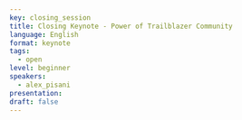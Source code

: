 ```yaml
---
key: closing_session
title: Closing Keynote - Power of Trailblazer Community
language: English
format: keynote
tags:
  - open
level: beginner
speakers:
  - alex_pisani
presentation: 
draft: false
---
```

